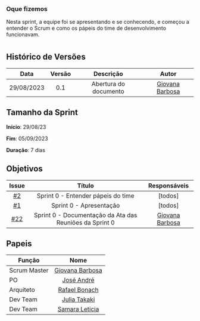 ### Oque fizemos

Nesta sprint, a equipe foi se apresentando e se conhecendo, e começou a entender o Scrum e como os pápeis do time de desenvolvimento funcionavam.

#

## Histórico de Versões

| Data       | Versão | Descrição                                 | Autor             |
| :--------: | :----: | :--------------------:                    | :---------------: |
| 29/08/2023 |  0.1   | Abertura do documento                     | [Giovana Barbosa ](https://github.com/gio221) |

## Tamanho da Sprint

**Início**: 29/08/23

**Fim**: 05/09/2023

**Duração**: 7 dias

## Objetivos

|                            Issue                             |              Título               |                    Responsáveis                     |
| :----------------------------------------------------------: | :-------------------------------: | :-------------------------------------------------: |
| [#2](https://github.com/unb-mds/2023-2-Squad07/issues/2) |  Sprint 0 - Entender pápeis do time  | [todos] |
| [#1](https://github.com/unb-mds/2023-2-Squad07/issues/1) | Sprint 0 - Apresentação | [todos] |
| [#22](https://github.com/unb-mds/2023-2-Squad07/issues/22) | Sprint 0 - Documentação da Ata das Reuniões da Sprint 0  |  [Giovana Barbosa ](https://github.com/gio221) |

## Papeis

| Função        |                                                                           Nome                                                                            |
| ------------- | :-------------------------------------------------------------------------------------------------------------------------------------------------------: |
| Scrum Master  |                                                    [Giovana Barbosa ](https://github.com/gio221)                                                    |
| PO            |                                                    [José André](https://github.com/joseandre25)                                                     |
| Arquiteto     |                                                    [Rafael Bonach](https://github.com/RafaBonach)                                                    |
| Dev Team      |                                                    [Julia Takaki](https://github.com/juliatakaki)                                                    |
| Dev Team      |                                                    [Samara Leticia](https://github.com/samarawwleticia)                                                    |


